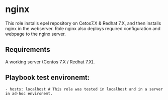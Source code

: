nginx
=========

This role installs epel repository on Cetos7.X & Redhat 7.X, and then  installs  nginx in the webserver. 
Role nginx also deploys required configuration and webpage to the nginx server. 

Requirements
------------
A working server (Centos 7.X / Redhat 7.X). 

Playbook test environemt:
----------------
    - hosts: localhost # This role was tested in localhost and in a server in ad-hoc environemt. 

